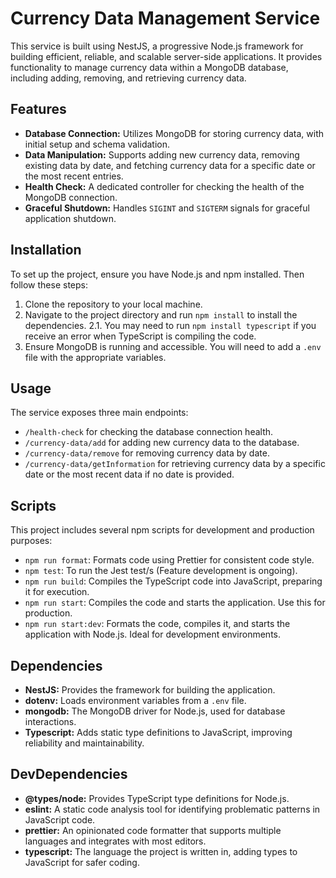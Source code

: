 # Currency Data Management Service

This service is built using NestJS, a progressive Node.js framework for building efficient, reliable, and scalable server-side applications. It provides functionality to manage currency data within a MongoDB database, including adding, removing, and retrieving currency data.

## Features

- **Database Connection:** Utilizes MongoDB for storing currency data, with initial setup and schema validation.
- **Data Manipulation:** Supports adding new currency data, removing existing data by date, and fetching currency data for a specific date or the most recent entries.
- **Health Check:** A dedicated controller for checking the health of the MongoDB connection.
- **Graceful Shutdown:** Handles `SIGINT` and `SIGTERM` signals for graceful application shutdown.

## Installation

To set up the project, ensure you have Node.js and npm installed. Then follow these steps:

1. Clone the repository to your local machine.
2. Navigate to the project directory and run `npm install` to install the dependencies.
   2.1. You may need to run `npm install typescript` if you receive an error when TypeScript is compiling the code.
3. Ensure MongoDB is running and accessible. You will need to add a `.env` file with the appropriate variables.

## Usage

The service exposes three main endpoints:

- `/health-check` for checking the database connection health.
- `/currency-data/add` for adding new currency data to the database.
- `/currency-data/remove` for removing currency data by date.
- `/currency-data/getInformation` for retrieving currency data by a specific date or the most recent data if no date is provided.

## Scripts

This project includes several npm scripts for development and production purposes:

- `npm run format`: Formats code using Prettier for consistent code style.
- `npm test`: To run the Jest test/s (Feature development is ongoing).
- `npm run build`: Compiles the TypeScript code into JavaScript, preparing it for execution.
- `npm run start`: Compiles the code and starts the application. Use this for production.
- `npm run start:dev`: Formats the code, compiles it, and starts the application with Node.js. Ideal for development environments.

## Dependencies

- **NestJS:** Provides the framework for building the application.
- **dotenv:** Loads environment variables from a `.env` file.
- **mongodb:** The MongoDB driver for Node.js, used for database interactions.
- **Typescript:** Adds static type definitions to JavaScript, improving reliability and maintainability.

## DevDependencies

- **@types/node:** Provides TypeScript type definitions for Node.js.
- **eslint:** A static code analysis tool for identifying problematic patterns in JavaScript code.
- **prettier:** An opinionated code formatter that supports multiple languages and integrates with most editors.
- **typescript:** The language the project is written in, adding types to JavaScript for safer coding.


